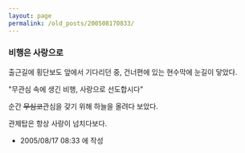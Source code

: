 ```yaml
---
layout: page
permalink: /old_posts/200508170833/
---
```


### 비행은 사랑으로


출근길에 횡단보도 앞에서 기다리던 중, 건너편에 있는 현수막에 눈길이 닿았다.

"무관심 속에 생긴 비행, 사랑으로 선도합시다"



순간 <s>무심코</s>관심을 갖기 위해 하늘을 올려다 보았다.

관제탑은 항상 사랑이 넘치다보다. 





- 2005/08/17 08:33 에 작성